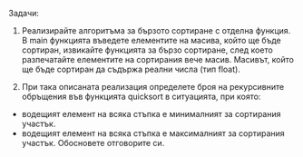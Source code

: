 Задачи:
1. Реализирайте алгоритъма за бързото сортиране с отделна функция. В main функцията въведете елементите на масива, койтo ще бъде сортиран, извикайте функцията за бързо сортиране, след което разпечатайте елементите на сортирания вече масив. Масивът, който ще бъде сортиран да съдържа реални числа (тип float).

2. При така описаната реализация определете броя на рекурсивните обръщения във функцията quicksort в ситуацията, при която:
 * водещият елемент на всяка стъпка е минималният за сортирания участък.
 * водещият елемент на всяка стъпка е максималният за сортирания участък.
  Обосновете отговорите си.


